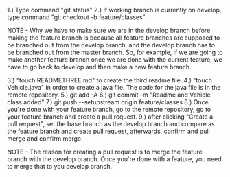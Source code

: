 1.) Type command "git status"
2.) If working branch is currently on develop, type command "git checkout -b feature/classes".

NOTE - Why we have to make sure we are in the develop branch before making the feature branch is because all feature branches are supposed to be branched out from the develop branch, and the develop branch has to be branched out from the master branch. So, for example, if we are going to make another feature branch once we are done with the current feature, we have to go back to develop and then make a new feature branch.

3.) "touch READMETHREE.md" to create the third readme file. 
4.) "touch Vehicle.java" in order to create a java file. The code for the java file is in the remote repository.
5.) git add -A
6.) git commit -m "Readme and Vehicle class added"
7.) git push --setupstream origin feature/classes
8.) Once you're done with your feature branch, go to the remote repository, go to your feature branch and create a pull request.
9.) after clicking "Create a pull request", set the base branch as the develop branch and compare as the feature branch and create pull request, afterwards, confirm and pull merge and confirm merge.

NOTE - The reason for creating a pull request is to merge the feature branch with the develop branch. Once you're done with a feature, you need to merge that to you develop branch.